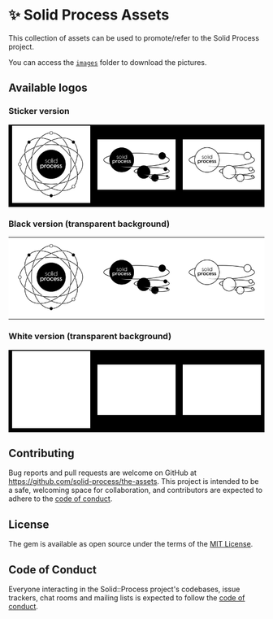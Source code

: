 # ✨ Solid Process Assets

This collection of assets can be used to promote/refer to the Solid Process project.

You can access the [`images`](/images) folder to download the pictures.

## Available logos

### Sticker version
<table>
  <tr>
    <td bgcolor="black"><img src="./images/png/solid-process_sticker_a01.png" width="400"/></td>
    <td bgcolor="black"><img src="./images/png/solid-process_sticker_b01.png" width="400"/></td>
    <td bgcolor="black"><img src="./images/png/solid-process_sticker_b02.png" width="400"/></td>
  </tr>
</table>

### Black version (transparent background)

<table>
  <tr>
    <td bgcolor="white"><img src="./images/png/solid-process_tblack_a01.png" width="400"/></td>
    <td bgcolor="white"><img src="./images/png/solid-process_tblack_b01.png" width="400"/></td>
    <td bgcolor="white"><img src="./images/png/solid-process_tblack_b02.png" width="400"/></td>
  </tr>
</table>

### White version (transparent background)

<table>
  <tr>
    <td bgcolor="black"><img src="./images/png/solid-process_twhite_a01.png" width="400"/></td>
    <td bgcolor="black"><img src="./images/png/solid-process_twhite_b01.png" width="400"/></td>
    <td bgcolor="black"><img src="./images/png/solid-process_twhite_b02.png" width="400"/></td>
  </tr>
</table>

## Contributing

Bug reports and pull requests are welcome on GitHub at https://github.com/solid-process/the-assets. This project is intended to be a safe, welcoming space for collaboration, and contributors are expected to adhere to the [code of conduct](https://github.com/solid-process/the-assets/blob/main/CODE_OF_CONDUCT.md).

## License

The gem is available as open source under the terms of the [MIT License](https://opensource.org/licenses/MIT).

## Code of Conduct

Everyone interacting in the Solid::Process project's codebases, issue trackers, chat rooms and mailing lists is expected to follow the [code of conduct](https://github.com/solid-process/solid-process/blob/main/CODE_OF_CONDUCT.md).
